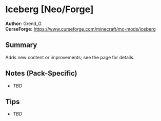 # Iceberg [Neo/Forge]

**Author:** Grend_G  
**CurseForge:** https://www.curseforge.com/minecraft/mc-mods/iceberg

## Summary
Adds new content or improvements; see the page for details.

## Notes (Pack-Specific)
- _TBD_

## Tips
- _TBD_

